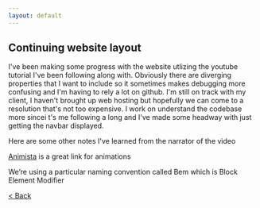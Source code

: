 ```yaml
---
layout: default
---
```

## Continuing website layout
I've been making some progress with the website utlizing the youtube tutorial I've been following along with. Obviously there are diverging properties that I want to include so it sometimes makes debugging more confusing and I'm having to rely a lot on github. I'm still on track with my client, I haven't brought up web hosting but hopefully we can come to a resolution that's not too expensive. I work on understand the codebase more sincei t's me following a long and I've made some headway with just getting the navbar displayed.

Here are some other notes I've learned from the narrator of the video

[Animista](https://animista.net/play/basic/shadow-drop-2) is a great link for animations

We’re using a particular naming convention called Bem which is Block Element Modifier

[< Back](./)
